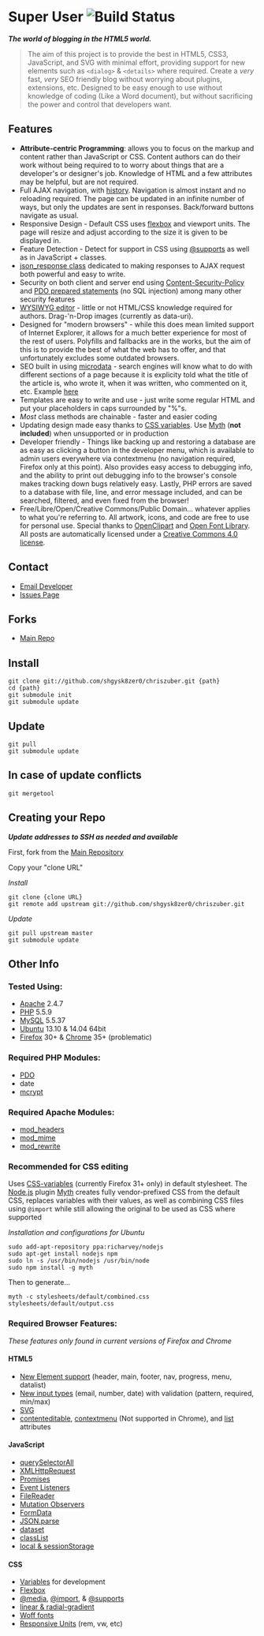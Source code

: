 [email]: <mailto:shgysk8zer0@gmail.com> "Email Developer"
[issues]: <https://github.com/shgysk8zer0/chriszuber/issues/new> "Report Bugs, request enhancements, etc"
[github_repo]: <https://github.com/shgysk8zer0/chriszuber> "Main Repo"
[travis-ci]: https://travis-ci.org/shgysk8zer0/chriszuber.svg?branch=master

[apache-download]: <http://httpd.apache.org/download.cgi> "Download Apache"
[php-download]: <http://php.net/> "Download PHP"
[mysql-download]: <http://dev.mysql.com/downloads/> "Download MySQL"
[myth]: <http://www.myth.io> "Myth Homepage"
[node]: <http://nodejs.org/> "Node.js Homepage"
[ubuntu-download]: <http://www.ubuntu.com/download> "Download Ubuntu"
[firefox-download]: <https://www.mozilla.org/en-US/firefox/new/> "Download Mozilla Firefox"
[chrome-download]: <https://www.google.com/chrome/browser/> "Download Google Chrome"

[openclipart]: <https://openclipart.org/>
[openfontlibrary]: <http://openfontlibrary.org/>
[creative-commons]: <http://creativecommons.org/licenses/by-sa/4.0/>

[css-flex]: <http://css-tricks.com/snippets/css/a-guide-to-flexbox/>
[css-supports]: <https://developer.mozilla.org/en-US/docs/Web/CSS/@supports>
[css-vars]: <https://developer.mozilla.org/en-US/docs/Web/CSS/Using_CSS_variables>
[css-import]: <https://developer.mozilla.org/en-US/docs/Web/CSS/@import> "@import - CSS | MDN"
[media-queries]: <https://developer.mozilla.org/en-US/docs/Web/Guide/CSS/Media_queries>
[css-grads]: <https://developer.mozilla.org/en-US/docs/Web/CSS/linear-gradient>
[mdn-woff]: <https://developer.mozilla.org/en-US/docs/Web/CSS/font>
[mdn-viewport-units]: <https://developer.mozilla.org/en-US/docs/Web/CSS/length>

[mdn-els]: <https://developer.mozilla.org/en-US/docs/HTML/Element>
[mdn-inputs]: <https://developer.mozilla.org/en-US/docs/Web/HTML/Element/Input>
[mdn-svg]: <https://developer.mozilla.org/en-US/docs/Web/SVG>
[mdn-datalist]: <https://developer.mozilla.org/en-US/docs/Web/HTML/Element/datalist>
[mdn-contenteditable]: https://developer.mozilla.org/en-US/docs/Web/Guide/HTML/Content_Editable
[w3-contextmenu]: <http://www.w3schools.com/tags/att_global_contextmenu.asp>

[CSP]: <https://developer.mozilla.org/en-US/docs/Web/Security/CSP>

[history-api]: <http://diveintohtml5.info/history.html>
[mdn-qsa]: <https://developer.mozilla.org/en-US/docs/Web/API/Document.querySelectorAll>
[mdn-classlist]: <https://developer.mozilla.org/en-US/docs/Web/API/Element.classList>
[mdn-dataset]: <https://developer.mozilla.org/en-US/docs/Web/API/HTMLElement.dataset>
[mdn-storage]: <https://developer.mozilla.org/en-US/docs/Web/Guide/API/DOM/Storage>
[mdn-json-parse]: <https://developer.mozilla.org/en-US/docs/Web/JavaScript/Reference/Global_Objects/JSON/parse>
[mdn-xhr]: <https://developer.mozilla.org/en-US/docs/Web/API/XMLHttpRequest>
[mdn-formdata]: <https://developer.mozilla.org/en-US/docs/Web/Guide/Using_FormData_Objects>
[mdn-event-listener]: <https://developer.mozilla.org/en-US/docs/Web/API/EventTarget.addEventListener>
[mdn-filereader]: <https://developer.mozilla.org/en-US/docs/Web/API/FileReader>
[mdn-promises]: <https://developer.mozilla.org/en-US/docs/Web/JavaScript/Reference/Global_Objects/Promise>
[mdn-mutation-observer]: <https://developer.mozilla.org/en-US/docs/Web/API/MutationObserver>

[apache-headers]: <http://httpd.apache.org/docs/2.2/mod/mod_headers.html>
[apache-mime]: <http://httpd.apache.org/docs/2.2/mod/mod_mime.html>
[apache-rewrite]: <http://httpd.apache.org/docs/2.2/mod/mod_rewrite.html>

[php-pdo]: <http://php.net/manual/en/book.pdo.php>
[php-stm]: <http://php.net/manual/en/pdo.prepared-statements.php>
[php-mcrypt]: <http://php.net/manual/en/book.mcrypt.php>

[schema]: <http://schema.org/>
[structured-data]: <http://www.google.com/webmasters/tools/richsnippets>

[json_response]: <https://github.com/shgysk8zer0/core/blob/master/json_response.php>
[WYSIWYG]: <http://chriszuber.com/posts/html5+wysiwyg+editor+using+contenteditable>

# Super User ![Build Status][travis-ci]

**_The world of blogging in the HTML5 world._**

>The aim of this project is to provide the best in HTML5, CSS3, JavaScript, and SVG with minimal effort,
providing support for new elements such as `<dialog>` & `<details>` where required.
Create a _very_ fast, _very_ SEO friendly blog without worrying about plugins, extensions, etc.
Designed to be easy enough to use without knowledge of coding (Like a Word document), but without sacrificing
the power and control that developers want.

## Features
* __Attribute-centric Programming__: allows you to focus on the markup and content rather than JavaScript or CSS. Content authors can do their work without being required to to worry about things that are a developer's or designer's job. Knowledge of HTML and a few attributes may be helpful, but are not required.
* Full AJAX navigation, with [history][history-api]. Navigation is almost instant and no reloading required. The page can be updated in an infinite number of ways, but only the updates are sent in responses. Back/forward buttons navigate as usual.
* Responsive Design - Default CSS uses [flexbox][css-flex] and viewport units. The page will resize and adjust according to the size it is given to be displayed in.
* Feature Detection - Detect for support in CSS using [@supports][css-supports] as well as in JavaScript + classes.
* [json_response class][json_response] dedicated to making responses to AJAX request both powerful and easy to write.
* Security on both client and server end using [Content-Security-Policy][CSP] and [PDO prepared statements][php-stm] (no SQL injection) among many other security features
* [WYSIWYG editor][WYSIWYG] - little or not HTML/CSS knowledge required for authors. Drag-'n-Drop images (currently as data-uri).
* Designed for "modern browsers" - while this does mean limited support of Internet Explorer, it allows for a much better experience for most of the rest of users. Polyfills and fallbacks are in the works, but the aim of this is to provide the best of what the web has to offer, and that unfortunately excludes some outdated browsers.
* SEO built in using [microdata][schema] - search engines will know what to do with different sections of a page because it is explicity told what the title of the article is, who wrote it, when it was written, who commented on it, etc. Example [here][structured-data]
* Templates are easy to write and use - just write some regular HTML and put your placeholders in caps surrounded by "%"s.
* _Most_ class methods are chainable - faster and easier coding
* Updating design made easy thanks to [CSS variables][css-vars]. Use [Myth][myth] (__not included__) when unsupported or in production
* Developer friendly - Things like backing up and restoring a database are as easy as clicking a button in the developer menu, which is available to admin users everywhere via contextmenu (no navigation required, Firefox only at this point). Also provides easy access to debugging info, and the ability to print out debugging info to the browser's console makes tracking down bugs relatively easy. Lastly, PHP errors are saved to a database with file, line, and error message included, and can be searched, filtered, and even fixed from the browser!
* Free/Libre/Open/Creative Commons/Public Domain… whatever applies to what you're referring to. All artwork, icons, and code are free to use for personal use. Special thanks to [OpenClipart][openclipart] and [Open Font Library][openfontlibrary]. All posts are automatically licensed under a [Creative Commons 4.0 license][creative-commons].

## Contact
* [Email Developer][email]
* [Issues Page][issues]

## Forks
* [Main Repo][github_repo]

## Install

	git clone git://github.com/shgysk8zer0/chriszuber.git {path}
	cd {path}
	git submodule init
	git submodule update

## Update

	git pull
	git submodule update

## In case of update conflicts

	git mergetool

## Creating your Repo
**_Update addresses to SSH as needed and available_**

First, fork from the [Main Repository][github_repo]

Copy your "clone URL"

*Install*

	git clone {clone URL}
	git remote add upstream git://github.com/shgysk8zer0/chriszuber.git

*Update*

	git pull upstream master
	git submodule update


## Other Info
### Tested Using:
* [Apache][apache-download] 2.4.7
* [PHP][php-download] 5.5.9
* [MySQL][mysql-download] 5.5.37
* [Ubuntu][ubuntu-download] 13.10 & 14.04 64bit
* [Firefox][firefox-download] 30+ & [Chrome][chrome-download] 35+ (problematic)

### Required PHP Modules:
* [PDO][php-pdo]
* date
* [mcrypt][php-mcrypt]

### Required Apache Modules:
* [mod_headers][apache-headers]
* [mod_mime][apache-mime]
* [mod_rewrite][apache-rewrite]

### Recommended for CSS editing

Uses [CSS-variables][css-vars] (currently Firefox 31+ only) in default stylesheet.
The [Node.js][node] plugin [Myth][myth] creates fully vendor-prefixed CSS from the default CSS,
replaces variables with their values, as well as combining CSS files using `@import`
while still allowing the original to be used as CSS where supported

*Installation and configurations for Ubuntu*

	sudo add-apt-repository ppa:richarvey/nodejs
	sudo apt-get install nodejs npm
	sudo ln -s /usr/bin/nodejs /usr/bin/node
	sudo npm install -g myth
Then to generate...

	myth -c stylesheets/default/combined.css stylesheets/default/output.css

### Required Browser Features:

*These features only found in current versions of Firefox and Chrome*
#### HTML5
* [New Element support][mdn-els] (header, main, footer, nav, progress, menu, datalist)
* [New input types][mdn-inputs] (email, number, date) with validation (pattern, required, min/max)
* [SVG][mdn-svg]
* [contenteditable][mdn-contenteditable], [contextmenu][w3-contextmenu] (Not supported in Chrome), and [list][mdn-datalist] attributes

#### JavaScript
* [querySelectorAll][mdn-qsa]
* [XMLHttpRequest][mdn-xhr]
* [Promises][mdn-promises]
* [Event Listeners][mdn-event-listener]
* [FileReader][mdn-filereader]
* [Mutation Observers][mdn-mutation-observer]
* [FormData][mdn-formdata]
* [JSON.parse][mdn-json-parse]
* [dataset][mdn-dataset]
* [classList][mdn-classlist]
* [local & sessionStorage][mdn-storage]

#### CSS
* [Variables][css-vars] for development
* [Flexbox][css-flex]
* [@media][media-queries], [@import][css-import], & [@supports][css-supports]
* [linear & radial-gradient][css-grads]
* [Woff fonts][mdn-woff]
* [Responsive Units][mdn-viewport-units] (rem, vw, etc)
